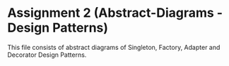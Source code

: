 # Assignment 2 (Abstract-Diagrams - Design Patterns)

This file consists of abstract diagrams of Singleton, Factory, Adapter and Decorator Design Patterns.
